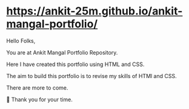 # https://ankit-25m.github.io/ankit-mangal-portfolio/

Hello Folks,

You are at Ankit Mangal Portfolio Repository.

Here I have created this portfolio using HTML and CSS.

The aim to build this portfolio is to revise my skills of HTMl and CSS.

There are more to come.

🤝 Thank you for your time. 
